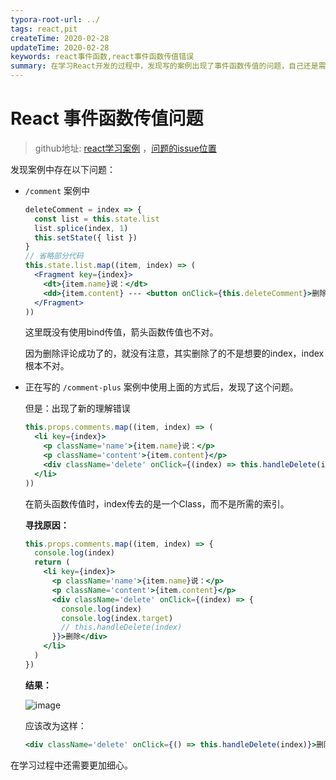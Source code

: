 ```yaml
---
typora-root-url: ../
tags: react,pit
createTime: 2020-02-28
updateTime: 2020-02-28
keywords: react事件函数,react事件函数传值错误
summary: 在学习React开发的过程中，发现写的案例出现了事件函数传值的问题，自己还是需要继续加油啊。
---
```


# React 事件函数传值问题

> github地址: [react学习案例](https://github.com/anandzhang/microproject-react) ，[问题的issue位置](https://github.com/anandzhang/microproject-react/issues/4) 

发现案例中存在以下问题：

- `/comment` 案例中

  ```jsx
  deleteComment = index => {
    const list = this.state.list
    list.splice(index, 1)
    this.setState({ list })
  }
  // 省略部分代码
  this.state.list.map((item, index) => (
    <Fragment key={index}>
      <dt>{item.name}说：</dt>
      <dd>{item.content} --- <button onClick={this.deleteComment}>删除评论</button></dd>
    </Fragment>
  ))
  ```

  这里既没有使用bind传值，箭头函数传值也不对。

  因为删除评论成功了的，就没有注意，其实删除了的不是想要的index，index根本不对。

- 正在写的 `/comment-plus` 案例中使用上面的方式后，发现了这个问题。

  但是：出现了新的理解错误 

  ```jsx
  this.props.comments.map((item, index) => (
    <li key={index}>
      <p className='name'>{item.name}说：</p>
      <p className='content'>{item.content}</p>
      <div className='delete' onClick={(index) => this.handleDelete(index)}>删除</div>
    </li>
  ))
  ```

  在箭头函数传值时，index传去的是一个Class，而不是所需的索引。

  **寻找原因：**

  ```jsx
  this.props.comments.map((item, index) => {
    console.log(index)
    return (
      <li key={index}>
        <p className='name'>{item.name}说：</p>
        <p className='content'>{item.content}</p>
        <div className='delete' onClick={(index) => {
          console.log(index)
          console.log(index.target)
          // this.handleDelete(index)
        }}>删除</div>
      </li>
    )
  })
  ```

  **结果：**

  ![image](https://user-images.githubusercontent.com/33146742/75539691-a5498400-5a55-11ea-8c2c-4797f21bcd75.png)

  应该改为这样：

  ```jsx
  <div className='delete' onClick={() => this.handleDelete(index)}>删除</div>
  ```

在学习过程中还需要更加细心。